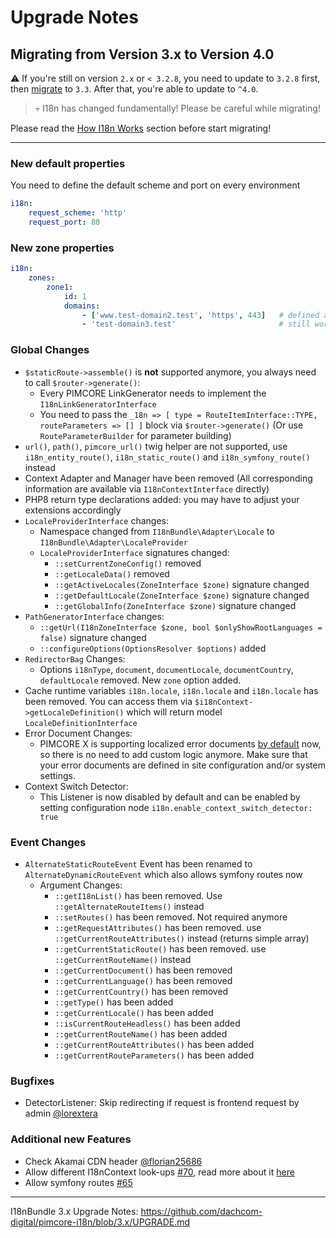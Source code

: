 # Upgrade Notes

## Migrating from Version 3.x to Version 4.0

⚠️ If you're still on version `2.x` or `< 3.2.8`, you need to update to `3.2.8` first, then [migrate](https://github.com/dachcom-digital/pimcore-i18n/blob/3.x/UPGRADE.md) to `3.3`. 
After that, you're able to update to `^4.0`.

> 💀 I18n has changed fundamentally! Please be careful while migrating!

Please read the [How I18n Works](./docs/1_I18n.md) section before start migrating!

***

### New default properties
You need to define the default scheme and port on every environment

```yaml
i18n:
    request_scheme: 'http'
    request_port: 80
```

### New zone properties
```yaml
i18n:
    zones:
        zone1:
            id: 1
            domains:
                - ['www.test-domain2.test', 'https', 443]   # defined as array you're able to pass scheme and port
                - 'test-domain3.test'                       # still working, default values (i18n.request_scheme, i18n.request_port) will be selected
```

### Global Changes
- `$staticRoute->assemble()` is **not** supported anymore, you always need to call `$router->generate()`:
    - Every PIMCORE LinkGenerator needs to implement the `I18nLinkGeneratorInterface`
    - You need to pass the `_18n => [ type = RouteItemInterface::TYPE, routeParameters => [] ]` block via `$router->generate()` (Or use `RouteParameterBuilder` for parameter building)
- `url()`, `path()`, `pimcore_url()` twig helper are not supported, use `i18n_entity_route()`, `i18n_static_route()` and `i18n_symfony_route()` instead
- Context Adapter and Manager have been removed (All corresponding information are available via `I18nContextInterface` directly)
- PHP8 return type declarations added: you may have to adjust your extensions accordingly
- `LocaleProviderInterface` changes:
    - Namespace changed from `I18nBundle\Adapter\Locale` to `I18nBundle\Adapter\LocaleProvider`
    - `LocaleProviderInterface` signatures changed:
         - `::setCurrentZoneConfig()` removed
         - `::getLocaleData()` removed
         - `::getActiveLocales(ZoneInterface $zone)` signature changed
         - `::getDefaultLocale(ZoneInterface $zone)` signature changed
         - `::getGlobalInfo(ZoneInterface $zone)` signature changed
- `PathGeneratorInterface` changes: 
     - `::getUrl(I18nZoneInterface $zone, bool $onlyShowRootLanguages = false)` signature changed
     - `::configureOptions(OptionsResolver $options)` added
- `RedirectorBag` Changes:
    - Options `i18nType`, `document`, `documentLocale`, `documentCountry`, `defaultLocale` removed. New `zone` option added.
- Cache runtime variables `i18n.locale`, `i18n.locale` and `i18n.locale` has been removed. You can access them via `$i18nContext->getLocaleDefinition()` which will return model `LocaleDefinitionInterface`
- Error Document Changes:
    - PIMCORE X is supporting localized error documents [by default](https://github.com/pimcore/pimcore/pull/9270) now, so there
      is no need to add custom logic anymore. Make sure that your error documents are defined in site configuration and/or system settings.
- Context Switch Detector:
    - This Listener is now disabled by default and can be enabled by setting configuration node `i18n.enable_context_switch_detector: true`

### Event Changes
- `AlternateStaticRouteEvent` Event has been renamed to `AlternateDynamicRouteEvent` which also allows symfony routes now
    - Argument Changes:
        - `::getI18nList()` has been removed. Use ``::getAlternateRouteItems()`` instead
        - `::setRoutes()` has been removed. Not required anymore
        - `::getRequestAttributes()` has been removed. use `::getCurrentRouteAttributes()` instead (returns simple array)
        - `::getCurrentStaticRoute()` has been removed. use `::getCurrentRouteName()` instead
        - `::getCurrentDocument()` has been removed
        - `::getCurrentLanguage()` has been removed
        - `::getCurrentCountry()` has been removed
        - `::getType()` has been added
        - `::getCurrentLocale()` has been added
        - `::isCurrentRouteHeadless()` has been added
        - `::getCurrentRouteName()` has been added
        - `::getCurrentRouteAttributes()` has been added
        - `::getCurrentRouteParameters()` has been added

### Bugfixes
- DetectorListener: Skip redirecting if request is frontend request by admin [@lorextera](https://github.com/dachcom-digital/pimcore-i18n/pull/83)

### Additional new Features
- Check Akamai CDN header [@florian25686](https://github.com/dachcom-digital/pimcore-i18n/pull/76/files)
- Allow different I18nContext look-ups [#70](https://github.com/dachcom-digital/pimcore-i18n/issues/70), read more about it [here](./docs/21_I18nContext.md)
- Allow symfony routes [#65](https://github.com/dachcom-digital/pimcore-i18n/issues/65)

***

I18nBundle 3.x Upgrade Notes: https://github.com/dachcom-digital/pimcore-i18n/blob/3.x/UPGRADE.md